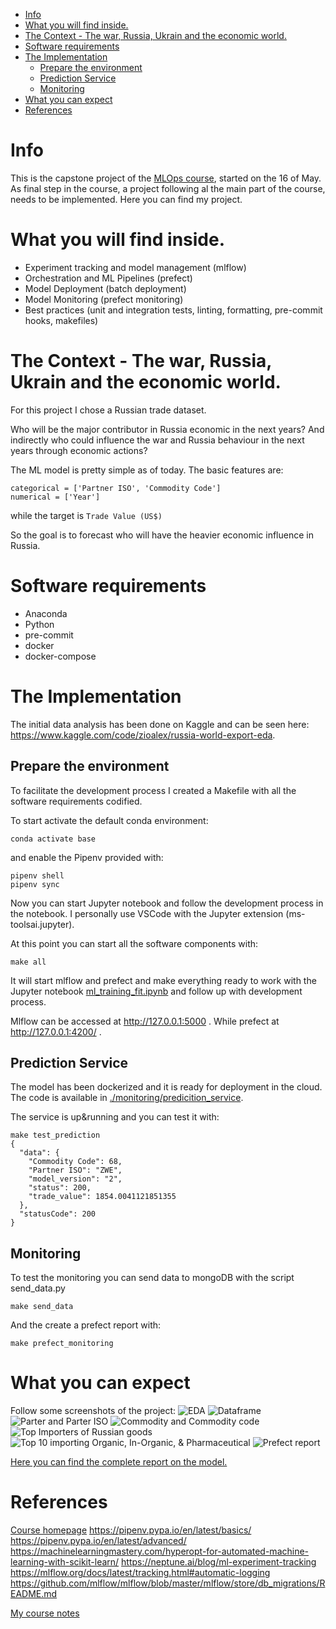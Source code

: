 - [Info](#info)
- [What you will find inside.](#what-you-will-find-inside)
- [The Context - The war, Russia, Ukrain and the economic world.](#the-context---the-war-russia-ukrain-and-the-economic-world)
- [Software requirements](#software-requirements)
- [The Implementation](#the-implementation)
  - [Prepare the environment](#prepare-the-environment)
  - [Prediction Service](#prediction-service)
  - [Monitoring](#monitoring)
- [What you can expect](#what-you-can-expect)
- [References](#references)

# Info
This is the capstone project of the [MLOps course](https://github.com/DataTalksClub/mlops-zoomcamp), started on the 16 of May.
As final step in the course, a project following al the main part of the course, needs to be implemented.
Here you can find my project.

# What you will find inside.
- Experiment tracking and model management (mlflow)
- Orchestration and ML Pipelines (prefect)
- Model Deployment (batch deployment)
- Model Monitoring (prefect monitoring)
- Best practices (unit and integration tests, linting, formatting, pre-commit hooks, makefiles)

# The Context - The war, Russia, Ukrain and the economic world.
For this project I chose a Russian trade dataset. 

Who will be the major contributor in Russia economic in the next years?
And indirectly who could influence the war and Russia behaviour in the next years through economic actions?

The ML model is pretty simple as of today.
The basic features are:

    categorical = ['Partner ISO', 'Commodity Code']
    numerical = ['Year']

while the target is `Trade Value (US$)`

So the goal is to forecast who will have the heavier economic influence in Russia.

# Software requirements
- Anaconda
- Python
- pre-commit
- docker
- docker-compose

# The Implementation
The initial data analysis has been done on Kaggle and can be seen here: https://www.kaggle.com/code/zioalex/russia-world-export-eda.
## Prepare the environment
To facilitate the development process I created a Makefile with all the software requirements codified.

To start activate the default conda environment:
    
    conda activate base

and enable the Pipenv provided with:

    pipenv shell
    pipenv sync

Now you can start Jupyter notebook and follow the development process in the notebook. I personally use VSCode with the Jupyter extension (ms-toolsai.jupyter).

At this point you can start all the software components with:

    make all

It will start mlflow and prefect and make everything ready to work with the Jupyter notebook [ml_training_fit.ipynb](07-project/ml_training_fit.ipynb) and follow up with development process.

Mlflow can be accessed at http://127.0.0.1:5000 .
While prefect at http://127.0.0.1:4200/ .

## Prediction Service
The model has been dockerized and it is ready for deployment in the cloud. The code is available in [./monitoring/predicition_service](./monitoring/predicition_service).

The service is up&running and you can test it with:

    make test_prediction
    {
      "data": {
        "Commodity Code": 68,
        "Partner ISO": "ZWE",
        "model_version": "2",
        "status": 200,
        "trade_value": 1854.0041121851355
      },
      "statusCode": 200
    }

## Monitoring
To test the monitoring you can send data to mongoDB with the script send_data.py

    make send_data

And the create a prefect report with:

    make prefect_monitoring

# What you can expect
Follow some screenshots of the project:
![EDA](img/Screenshot%20from%202022-09-02%2001-17-35.png)
![Dataframe](img/Screenshot%20from%202022-09-02%2001-17-49.png)
![Parter and Parter ISO](img/Screenshot%20from%202022-09-02%2001-35-00.png)
![Commodity and Commodity code](img/Screenshot%20from%202022-09-02%2001-35-16.png)
![Top Importers of Russian goods](img/Screenshot%20from%202022-09-02%2001-39-36.png)
![Top 10 importing Organic, In-Organic, & Pharmaceutical](img/Screenshot%20from%202022-09-02%2001-39-51.png)
![Prefect report](./img/Screenshot%20from%202022-09-01%2023-00-01.png)



[Here you can find the complete report on the model.](
./monitoring/prefect-monitoring/trade_value_drift_report_2022-08-28-13-56.html)

# References
[Course homepage](https://github.com/DataTalksClub/mlops-zoomcamp)
https://pipenv.pypa.io/en/latest/basics/
https://pipenv.pypa.io/en/latest/advanced/
https://machinelearningmastery.com/hyperopt-for-automated-machine-learning-with-scikit-learn/
https://neptune.ai/blog/ml-experiment-tracking
https://mlflow.org/docs/latest/tracking.html#automatic-logging
https://github.com/mlflow/mlflow/blob/master/mlflow/store/db_migrations/README.md

[My course notes](https://github.com/zioalex/mlops-zoomcamp)
